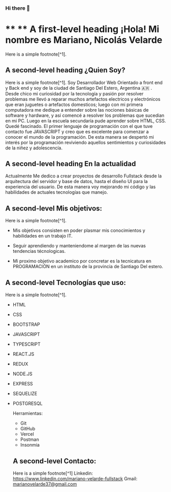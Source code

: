 ### Hi there 👋
# ** ** A first-level heading ¡Hola! Mi nombre es Mariano, Nicolás Velarde
Here is a simple footnote[^1].

## A second-level heading ¿Quien Soy?
Here is a simple footnote[^1].
Soy Desarrollador Web Orientado a front end y Back end y soy de la ciudad de Santiago Del Estero, Argentina 🇦🇷  . Desde chico mi curiosidad por la tecnología y pasión por resolver problemas me llevó a reparar muchos artefactos electricos y electrónicos que eran juguetes o artefactos domesticos; luego con mi primera computadora me dedique a entender sobre las nociones básicas de software y hardware, y así comencé a resolver los problemas que sucedian en mi PC. Luego en la escuela secundaría pude aprender sobre HTML, CSS. Quedé fascinado.
 El primer lenguaje de programación con el que tuve contacto fue JAVASCRIPT y creo que es excelente para comenzar a conocer el mundo de la programación. De esta manera se despertó mi interés por la programación reviviendo aquellos sentimientos y curiosidades de la niñez y adolescencía. 

## A second-level heading En la actualidad 

Actualmente Me dedico a crear proyectos de desarrollo Fullstack desde la arquitectura del servidor y base de datos, hasta el diseño UI para la experiencia del usuario.
De esta manera voy mejorando mi código y las habilidades de  actuales tecnologías que manejo.

## A second-level Mis objetivos: 
Here is a simple footnote[^1].
- Mis objetivos consisten en poder plasmar mis conocimientos y habilidades en un trabajo IT. 
- Seguir aprendiendo y manteniendome al margen de las nuevas tendencias técnologicas.


- Mi proximo objetivo academico por concretar es la tecnicatura en PROGRAMACIÓN en un instituto de la provincia de Santiago Del estero.
## A second-level Tecnologías que uso:
Here is a simple footnote[^1].
- HTML
- CSS
- BOOTSTRAP
- JAVASCRIPT
- TYPESCRIPT
- REACT.JS
- REDUX
- NODE.JS
- EXPRESS
- SEQUELIZE
- POSTGRESQL

  Herramientas:
  - Git
  - GitHub
  - Vercel
  - Postman
  - Insonmia

  ## A second-level Contacto:
  Here is a simple footnote[^1]
  Linkedin: https://www.linkedin.com/mariano-velarde-fullstack
  Gmail: marianovelarde37@gmail.com
  


